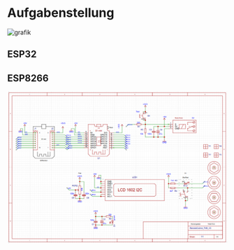 # Aufgabenstellung
![grafik](https://github.com/binsim/Mikrocomputertechnik/assets/148945984/94096e00-3cd2-4d9e-9f37-c40f06f365f6)

## ESP32

## ESP8266

![Scheme](/assets/ESP-8266.sch.png)
